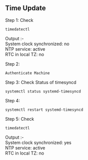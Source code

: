 ## Time Update
Step 1: Check
```
timedatectl
```
Output :-  </br>
System clock synchronized: no </br>
NTP service: active </br>
RTC in local TZ: no


Step 2:
```
Authenticate Machine
```

Step 3: Check Status of timesyncd
```
systemctl status systemd-timesyncd

```
Step 4:
```
systemctl restart systemd-timesyncd
```
Step 5: Check
```
timedatectl
```
Output :-  </br>
System clock synchronized: yes </br>
NTP service: active </br>
RTC in local TZ: no
